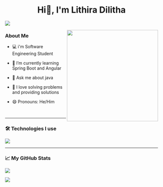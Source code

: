 <h1 align="center">Hi👋, I'm Lithira Dilitha</h1>

![](https://komarev.com/ghpvc/?username=Lithira-Dilitha&style=flat-square&color=7aa2f7)

  <img align="right" src="https://i.giphy.com/media/v1.Y2lkPTc5MGI3NjExcWY2enV6a2RpeWV1Z3JtYW11bjZiZjNzNHVhZTVoZ2ZtcXZrYjVndiZlcD12MV9pbnRlcm5hbF9naWZfYnlfaWQmY3Q9Zw/wLNuW1tCKRiPmDV5Y4/giphy.gif" width="300">
  
### About Me

- 💻 i'm Software Engineering Student
- 🌱 I’m currently learning Spring Boot and Angular
- 💬 Ask me about java
- 🧩 I love solving problems and providing solutions
- 😄 Pronouns: He/Him
  
  <br>
---
### 🛠 Technologies I use

<p><img src="https://skillicons.dev/icons?i=java,html,css,javascript,bootstrap,angular,spring,mysql,git,github&theme=light"></p>

---

### 📈 My GitHub Stats

<img src="https://github-readme-stats.vercel.app/api/top-langs/?username=Lithira-Dilitha&layout=compact&theme=tokyonight"><br>

<img src="https://github-readme-stats.vercel.app/api?username=Lithira-Dilitha&show_icons=true&theme=tokyonight">
